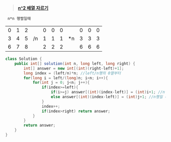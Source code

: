 ﻿> **[n^2 배열 자르기](https://programmers.co.kr/learn/courses/30/lessons/87390)**

	
	 n*n 행렬일때
| |||||||||||
|--|--|--|--|--|--|--|--|--|--|--|
|0|1|2|  |0|0|0|  |0|0|0|
|3|4|5|/n|1|1|1|*n|3|3|3|
|6|7|8|  |2|2|2|  |6|6|6|


```java
class Solution {
    public int[] solution(int n, long left, long right) {
        int[] answer = new int[(int)(right-left)+1];
        long index = (left/n)*n; //left/n행의 0열부터
        for(long i = left/(long)n; i<n; i++){ 
            for(int j = 0; j<n; j++){
                if(index>=left){
                    if(i>=j) answer[(int)(index-left)] = (int)i+1; //n행일 때 n열 전까지
                    else answer[(int)(index-left)] = (int)j+1; //n행일 떄 n열 후부터
                }
                index++;
                if(index>right) return answer;
            }
        }
        return answer;
    }
}
```

